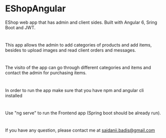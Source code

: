 # EShopAngular
EShop web app that has admin and client sides. Built with Angular 6, Sring Boot and JWT.

# 
This app allows the admin to add categories of products and add items, besides to upload images and read client orders and messages.

# 
The visito of the app can go through different categories and items and contact the admin for purchasing items.

# 
In order to run the app make sure that you have npm and angular cli installed

# 
Use "ng serve" to run the Frontend app (Spring boot should be already run).

# 
If you have any question, please contact me at saidanii.badis@gmail.com
